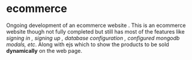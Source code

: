 # ecommerce
Ongoing development of an ecommerce website .
This is an ecommerce website though not fully completed but still has most of the features like *signing in , signing up , database configuration , configured 
mongodb modals, etc*. Along with ejs which to show the products to be sold **dynamically** on the web page.
